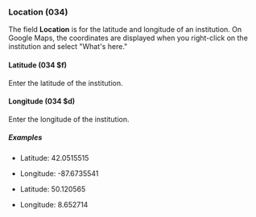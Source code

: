 ### Location (034)

The field **Location** is for the latitude and longitude of an institution. On Google Maps, the coordinates are displayed when you right-click on the institution and select "What's here."

#### Latitude (034 $f)

Enter the latitude of the institution.

#### Longitude (034 $d)

Enter the longitude of the institution.

##### Examples

- Latitude: 42.0515515
- Longitude: -87.6735541

- Latitude: 50.120565
- Longitude: 8.652714
